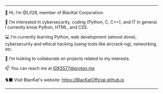 --------------------------------------------------------------------------------------------------------------------------------------------------
👋 Hi, I’m @Lif28, member of BlacKat Corporation.

👀 I’m interested in cybersecurity, coding (Python, C, C++), and IT in general. I currently know Python, HTML, and CSS.

💻 I’m currently learning Python, web development (almost done), cybersecurity and ethical hacking (using tools like aircrack-ng), networking, etc.

👥 I’m looking to collaborate on projects related to my interests.

📫 You can reach me at IDK5577@proton.me

🐈‍⬛ Visit BlacKat's website: https://BlacKatOfficial.github.io

--------------------------------------------------------------------------------------------------------------------------------------------------
